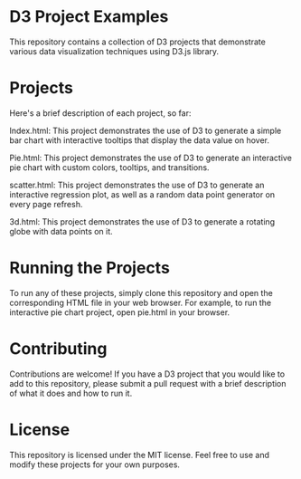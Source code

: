 # D3 Project Examples

This repository contains a collection of D3 projects that demonstrate various data visualization techniques using D3.js library.

# Projects
Here's a brief description of each project, so far:

Index.html: This project demonstrates the use of D3 to generate a simple bar chart with interactive tooltips that display the data value on hover.

Pie.html: This project demonstrates the use of D3 to generate an interactive pie chart with custom colors, tooltips, and transitions.

scatter.html: This project demonstrates the use of D3 to generate an interactive regression plot, as well as a random data point generator on every page refresh.

3d.html: This project demonstrates the use of D3 to generate a rotating globe with data points on it. 


# Running the Projects
To run any of these projects, simply clone this repository and open the corresponding HTML file in your web browser. For example, to run the interactive pie chart project, open pie.html in your browser.

# Contributing
Contributions are welcome! If you have a D3 project that you would like to add to this repository, please submit a pull request with a brief description of what it does and how to run it.

# License
This repository is licensed under the MIT license. Feel free to use and modify these projects for your own purposes.
